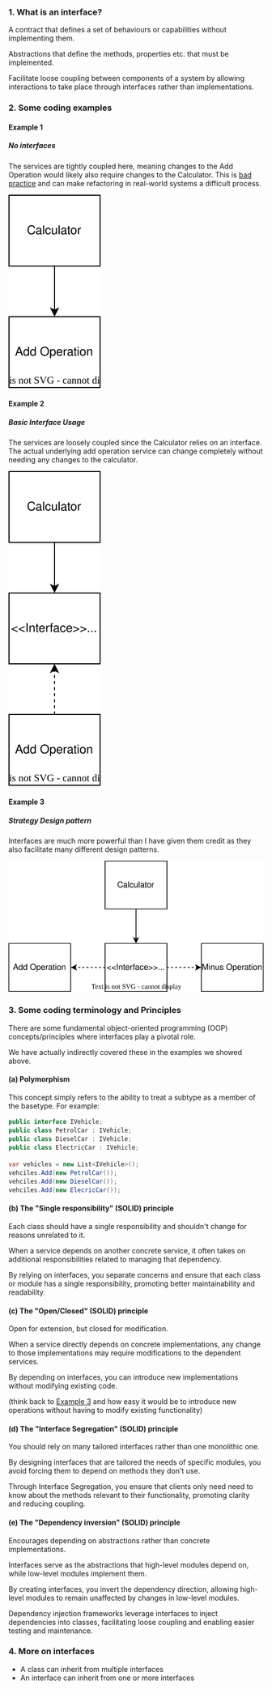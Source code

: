 ### 1. What is an interface?
A contract that defines a set of behaviours or capabilities without implementing them.

Abstractions that define the methods, properties etc. that must be implemented.

Facilitate loose coupling between components of a system by allowing interactions to take place through interfaces rather than implementations.

### 2. Some coding examples
#### Example 1
##### No interfaces
The services are tightly coupled here, meaning changes to the Add Operation would likely also require changes to the Calculator.  This is [bad practice](#c-the-openclosed-solid-principle) and can make refactoring in real-world systems a difficult process.

![Calculator-Basic](Resources/Calculator-Basic.svg)

#### Example 2
##### Basic Interface Usage
The services are loosely coupled since the Calculator relies on an interface.  The actual underlying add operation service can change completely without needing any changes to the calculator. 

![Calculator-AddOperationBasic](Resources/Calculator-AddOperationBasic.svg)


#### Example 3
##### Strategy Design pattern
Interfaces are much more powerful than I have given them credit as they also facilitate many different design patterns.

![Calculator-StrategyPattern](Resources/Calculator-StrategyPattern.svg)

### 3. Some coding terminology and Principles
There are some fundamental object-oriented programming (OOP) concepts/principles where interfaces play a pivotal role.

We have actually indirectly covered these in the examples we showed above. 
#### (a) Polymorphism
This concept simply refers to the ability to treat a subtype as a member of the basetype.
For example:
```csharp
public interface IVehicle;
public class PetrolCar : IVehicle;
public class DieselCar : IVehicle;
public class ElectricCar : IVehicle;

var vehicles = new List<IVehicle>();
vehciles.Add(new PetrolCar());
vehciles.Add(new DieselCar());
vehciles.Add(new ElecricCar());
```

#### (b) The "Single responsibility" (**S**OLID) principle
Each class should have a single responsibility and shouldn't change for reasons unrelated to it.

When a service depends on another concrete service, it often takes on additional responsibilities related to managing that dependency.

By relying on interfaces, you separate concerns and ensure that each class or module has a single responsibility, promoting better maintainability and readability.

#### (c) The "Open/Closed" (S**O**LID) principle
Open for extension, but closed for modification. 

When a service directly depends on concrete implementations, any change to those implementations may require modifications to the dependent services.

By depending on interfaces, you can introduce new implementations without modifying existing code.

(think back to [Example 3](#example-3) and how easy it would be to introduce new operations without having to modify existing functionality)

#### (d) The "Interface Segregation" (SOL**I**D) principle
You should rely on many tailored interfaces rather than one monolithic one.

By designing interfaces that are tailored the needs of specific modules, you avoid forcing them to depend on methods they don't use.

Through Interface Segregation, you ensure that clients only need need to know about the methods relevant to their functionality, promoting clarity and reducing coupling.

#### (e) The "Dependency inversion" (SOLI**D**) principle
Encourages depending on abstractions rather than concrete implementations.

Interfaces serve as the abstractions that high-level modules depend on, while low-level modules implement them.

By creating interfaces, you invert the dependency direction, allowing high-level modules to remain unaffected by changes in low-level modules.

Dependency injection frameworks leverage interfaces to inject dependencies into classes, facilitating loose coupling and enabling easier testing and maintenance.

### 4. More on interfaces
* A class can inherit from multiple interfaces
* An interface can inherit from one or more interfaces
